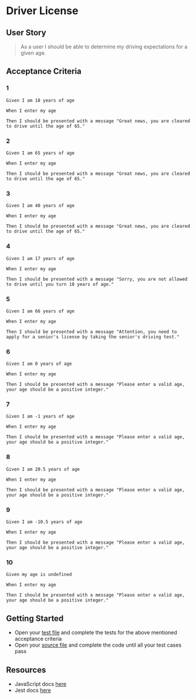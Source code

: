 # Driver License

## User Story

> As a user I should be able to determine my driving expectations for a given age.

## Acceptance Criteria

### 1

```
Given I am 18 years of age

When I enter my age

Then I should be presented with a message "Great news, you are cleared to drive until the age of 65."
```

### 2

```
Given I am 65 years of age

When I enter my age

Then I should be presented with a message "Great news, you are cleared to drive until the age of 65."
```

### 3

```
Given I am 40 years of age

When I enter my age

Then I should be presented with a message "Great news, you are cleared to drive until the age of 65."
```

### 4

```
Given I am 17 years of age

When I enter my age

Then I should be presented with a message "Sorry, you are not allowed to drive until you turn 18 years of age."
```

### 5

```
Given I am 66 years of age

When I enter my age

Then I should be presented with a message "Attention, you need to apply for a senior's license by taking the senior's driving test."
```

### 6

```
Given I am 0 years of age

When I enter my age

Then I should be presented with a message "Please enter a valid age, your age should be a positive integer."
```

### 7

```
Given I am -1 years of age

When I enter my age

Then I should be presented with a message "Please enter a valid age, your age should be a positive integer."
```

### 8

```
Given I am 20.5 years of age

When I enter my age

Then I should be presented with a message "Please enter a valid age, your age should be a positive integer."
```

### 9

```
Given I am -10.5 years of age

When I enter my age

Then I should be presented with a message "Please enter a valid age, your age should be a positive integer."
```

### 10

```
Given my age is undefined

When I enter my age

Then I should be presented with a message "Please enter a valid age, your age should be a positive integer."
```

## Getting Started

- Open your [test file](./index.test.js) and complete the tests for the above mentioned acceptance criteria
- Open your [source file](./index.js) and complete the code until all your test cases pass

## Resources

- JavaScript docs [here](https://developer.mozilla.org/en-US/docs/Learn/JavaScript)
- Jest docs [here](https://jestjs.io/docs/getting-started)
